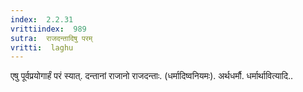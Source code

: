 ```yaml
---
index:  2.2.31
vrittiindex:  989
sutra:  राजदन्तादिषु परम्
vritti:  laghu 
---
```


एषु पूर्वप्रयोगार्हं परं स्यात्. दन्तानां राजानो राजदन्ताः. (धर्मादिष्वनियमः). अर्थधर्मौ. धर्मार्थावित्यादि..

